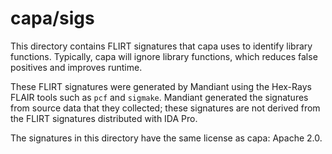 # capa/sigs

This directory contains FLIRT signatures that capa uses to identify library functions.
Typically, capa will ignore library functions, which reduces false positives and improves runtime.

These FLIRT signatures were generated by Mandiant using the Hex-Rays FLAIR tools such as `pcf` and `sigmake`.
Mandiant generated the signatures from source data that they collected; these signatures are not derived from the FLIRT signatures distributed with IDA Pro.

The signatures in this directory have the same license as capa: Apache 2.0.
